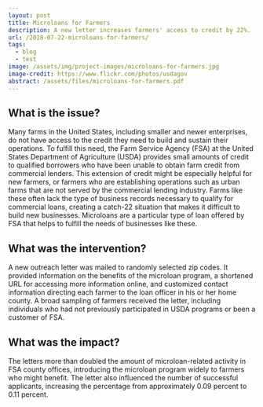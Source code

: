 ```yaml
---
layout: post
title: Microloans for Farmers
description: A new letter increases farmers' access to credit by 22%.
url: /2018-07-22-microloans-for-farmers/
tags:
  - blog
  - test
image: /assets/img/project-images/microloans-for-farmers.jpg
image-credit: https://www.flickr.com/photos/usdagov
abstract: /assets/files/microloans-for-farmers.pdf
---
```

## What is the issue?

Many farms in the United States, including smaller and newer enterprises, do not have access to the credit they need to build and sustain their operations. To fulfill this need, the Farm Service Agency (FSA) at the United States Department of Agriculture (USDA) provides small amounts of credit to qualified borrowers who have been unable to obtain farm credit from commercial lenders. This extension of credit might be especially helpful for new farmers, or farmers who are establishing operations such as urban farms that are not served by the commercial lending industry. Farms like these often lack the type of business records necessary to qualify for commercial loans, creating a catch-22 situation that makes it difficult to build new businesses. Microloans are a particular type of loan offered by FSA that helps to fulfill the needs of businesses like these.



## What was the intervention?

A new outreach letter was mailed to randomly selected zip codes. It provided information on the benefits of the microloan program, a shortened URL for accessing more information online, and customized contact information directing each farmer to the loan officer in his or her home county.  A broad sampling of farmers received the letter, including individuals who had not previously participated in USDA programs or been a customer of FSA.

## What was the impact?
The letters more than doubled the amount of microloan-related activity in FSA county offices, introducing the microloan program widely to farmers who might benefit.  The letter also influenced the number of successful applicants, increasing the percentage from approximately 0.09 percent to 0.11 percent.
